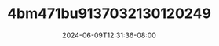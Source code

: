 --- 
title: "4bm471bu9137032130120249"
description: "nonton bokeh 4bm471bu9137032130120249 twitter durasi panjang new"
date: 2024-06-09T12:31:36-08:00
file_code: "xu8bf1ear2db"
draft: false
cover: "bc03yeub7n6vey7g.jpg"
tags: ["indo", "bokep-indo", "bokep-viral", "bokep-ig"]
length: 211
fld_id: "1483865"
foldername: "Anisa toge"
categories: ["Anisa toge"]
views: 0
---